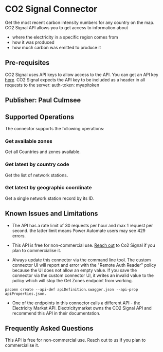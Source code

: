 # CO2 Signal Connector
Get the most recent carbon intensity numbers for any country on the map. CO2 Signal API allows you to get access to information about

* where the electricity in a specific region comes from
* how it was produced
* how much carbon was emitted to produce it

## Pre-requisites
CO2 Signal uses API keys to allow access to the API. You can get an API key [here](https://co2signal.com/).
CO2 Signal expects the API key to be included as a header in all requests to the server: 
auth-token: myapitoken

## Publisher: Paul Culmsee

## Supported Operations
The connector supports the following operations:

### Get available zones
Get all Countries and zones available.

### Get latest by country code
Get the list of network stations.

### Get latest by geographic coordinate
Get a single network station record by its ID.

## Known Issues and Limitations
* The API has a rate limit of 30 requests per hour and max 1 request per second. the latter limit means Power Automate users may see 429 errors. 

* This API is free for non-commercial use. [Reach out](mailto://hello@electricitymap.org) to Co2 Signal if you plan to commercialise it.

* Always update this connector via the command line tool. The custom connector UI will report and error with the "Remote Auth Reader" policy because the UI does not allow an empty value. If you save the connector via the custom connector UI, it writes an invalid value to the policy which will stop the Get Zones endpoint from working.
```
paconn create --api-def apiDefinition.swagger.json --api-prop apiProperties.json.
```

* One of the endpoints in this connector calls a different API - the Electricity Market API. Electricitymarket owns the CO2 Signal API and recommend this API in their documentation.

## Frequently Asked Questions
This API is free for non-commercial use. Reach out to us if you plan to commercialise it.


